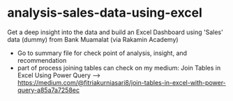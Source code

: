 # analysis-sales-data-using-excel

Get a deep insight into the data and build an Excel Dashboard using 'Sales' data (dummy) from Bank Muamalat (via Rakamin Academy)

- Go to summary file for check point of analysis, insight, and recommendation
- part of process joining tables can check on my medium: 
Join Tables in Excel Using Power Query --> https://medium.com/@fitriakurniasari8/join-tables-in-excel-with-power-query-a85a7a7258ec

